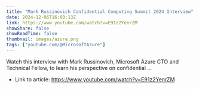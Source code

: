 ```yaml
---
title: "Mark Russinovich Confidential Computing Summit 2024 Interview"
date: 2024-12-06T16:00:13Z
link: https://www.youtube.com/watch?v=E91z2YenrZM
showShare: false
showReadTime: false
thumbnail: images/azure.png
tags: ["youtube.com/@MicrosoftAzure"]
---
```

Watch this interview with Mark Russinovich, Microsoft Azure CTO and Technical Fellow, to learn his perspective on confidential ...

- Link to article: https://www.youtube.com/watch?v=E91z2YenrZM